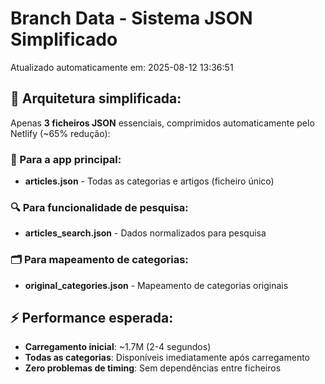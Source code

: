 # Branch Data - Sistema JSON Simplificado
Atualizado automaticamente em: 2025-08-12 13:36:51

## 🎯 Arquitetura simplificada:
Apenas **3 ficheiros JSON** essenciais, comprimidos automaticamente pelo Netlify (~65% redução):

### 📱 Para a app principal:
- **articles.json** - Todas as categorias e artigos (ficheiro único)

### 🔍 Para funcionalidade de pesquisa:
- **articles_search.json** - Dados normalizados para pesquisa

### 🗂️ Para mapeamento de categorias:
- **original_categories.json** - Mapeamento de categorias originais

## ⚡ Performance esperada:
- **Carregamento inicial**: ~1.7M (2-4 segundos)
- **Todas as categorias**: Disponíveis imediatamente após carregamento
- **Zero problemas de timing**: Sem dependências entre ficheiros
